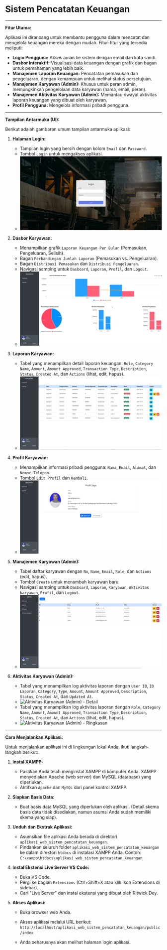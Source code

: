 # Sistem Pencatatan Keuangan

---

**Fitur Utama:**

Aplikasi ini dirancang untuk membantu pengguna dalam mencatat dan mengelola keuangan mereka dengan mudah. Fitur-fitur yang tersedia meliputi:

* **Login Pengguna:** Akses aman ke sistem dengan email dan kata sandi.
* **Dasbor Interaktif:** Visualisasi data keuangan dengan grafik dan bagan untuk pemahaman yang lebih baik.
* **Manajemen Laporan Keuangan:** Pencatatan pemasukan dan pengeluaran, dengan kemampuan untuk melihat status persetujuan.
* **Manajemen Karyawan (Admin):** Khusus untuk peran admin, memungkinkan pengelolaan data karyawan (nama, email, peran).
* **Manajemen Aktivitas Karyawan (Admin):** Memantau riwayat aktivitas laporan keuangan yang dibuat oleh karyawan.
* **Profil Pengguna:** Mengelola informasi pribadi pengguna.

---

**Tampilan Antarmuka (UI):**

Berikut adalah gambaran umum tampilan antarmuka aplikasi:

1.  **Halaman Login:**
    * Tampilan login yang bersih dengan kolom `Email` dan `Password`.
    * Tombol `Login` untuk mengakses aplikasi.
    * ![Halaman Login](Screenshot%202025-06-26%20073534.png)

2.  **Dasbor Karyawan:**
    * Menampilkan grafik `Laporan Keuangan Per Bulan` (Pemasukan, Pengeluaran, Selisih).
    * Bagan `Perbandingan Jumlah Laporan` (Pemasukan vs. Pengeluaran).
    * Bagan `Distribusi Pemasukan` dan `Distribusi Pengeluaran`.
    * Navigasi samping untuk `Dasboard`, `Laporan`, `Profil`, dan `Logout`.
    * ![Dasbor Karyawan](Screenshot%202025-06-26%20073732.png)

3.  **Laporan Karyawan:**
    * Tabel yang menampilkan detail laporan keuangan: `Role`, `Category Name`, `Amount`, `Amount Approved`, `Transaction Type`, `Description`, `Status`, `Created At`, dan `Actions` (lihat, edit, hapus).
    * ![Laporan Karyawan](Screenshot%202025-06-26%20073747.png)

4.  **Profil Karyawan:**
    * Menampilkan informasi pribadi pengguna: `Nama`, `Email`, `Alamat`, dan `Nomor Telepon`.
    * Tombol `Edit Profil` dan `Kembali`.
    * ![Profil Karyawan](Screenshot%202025-06-26%20073759.png)

5.  **Manajemen Karyawan (Admin):**
    * Tabel daftar karyawan dengan `No`, `Name`, `Email`, `Role`, dan `Actions` (edit, hapus).
    * Tombol `Create` untuk menambah karyawan baru.
    * Navigasi samping untuk `Dasboard`, `Laporan`, `Karyawan`, `Aktivitas karyawan`, `Profil`, dan `Logout`.
    * ![Manajemen Karyawan (Admin)](Screenshot%202025-06-26%20074233.png)

6.  **Aktivitas Karyawan (Admin):**
    * Tabel yang menampilkan log aktivitas laporan dengan `User ID`, `ID Laporan`, `Category`, `Type`, `Amount`, `Amount Approved`, `Description`, `Status`, `Created At`, dan `Updated At`.
    * ![Aktivitas Karyawan (Admin) - Detail](Screenshot%2025-06-26%20074253.png)
    * Tabel yang menampilkan log aktivitas laporan dengan `Role`, `Category Name`, `Amount`, `Amount Approved`, `Transaction Type`, `Description`, `Status`, `Created At`, dan `Actions` (lihat, edit, hapus).
    * ![Aktivitas Karyawan (Admin) - Ringkasan](Screenshot%2025-06-26%20074306.png)

---

**Cara Menjalankan Aplikasi:**

Untuk menjalankan aplikasi ini di lingkungan lokal Anda, ikuti langkah-langkah berikut:

1.  **Instal XAMPP:**
    * Pastikan Anda telah menginstal XAMPP di komputer Anda. XAMPP menyediakan Apache (web server) dan MySQL (database) yang diperlukan.
    * Aktifkan `Apache` dan `MySQL` dari panel kontrol XAMPP.

2.  **Siapkan Basis Data:**
    * Buat basis data MySQL yang diperlukan oleh aplikasi. (Detail skema basis data tidak disediakan, namun asumsi Anda sudah memiliki skema yang siap).

3.  **Unduh dan Ekstrak Aplikasi:**
    * Asumsikan file aplikasi Anda berada di direktori `aplikasi_web_sistem_pencatatan_keuangan`.
    * Pindahkan seluruh folder `aplikasi_web_sistem_pencatatan_keuangan` ke dalam direktori `htdocs` di instalasi XAMPP Anda. Contoh: `C:\xampp\htdocs\aplikasi_web_sistem_pencatatan_keuangan`.

4.  **Instal Ekstensi Live Server VS Code:**
    * Buka VS Code.
    * Pergi ke bagian `Extensions` (Ctrl+Shift+X atau klik ikon Extensions di sidebar).
    * Cari "Live Server" dan instal ekstensi yang dibuat oleh Ritwick Dey.

5.  **Akses Aplikasi:**
    * Buka browser web Anda.
    * Akses aplikasi melalui URL berikut:
        `http://localhost/aplikasi_web_sistem_pencatatan_keuangan/public/index`

    * Anda seharusnya akan melihat halaman login aplikasi.
